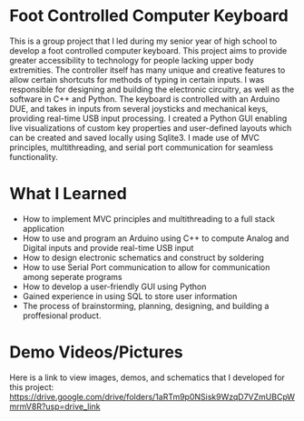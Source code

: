 # Foot Controlled Computer Keyboard

This is a group project that I led during my senior year of high school to develop a foot controlled computer keyboard. This project aims to provide greater accessibility to technology for people lacking upper body extremities. The controller itself has many unique and creative features to allow certain shortcuts for methods of typing in certain inputs. I was responsible for designing and building the electronic circuitry, as well as the software in C++ and Python. The keyboard is controlled with an Arduino DUE, and takes in inputs from several joysticks and mechanical keys, providing real-time USB input processing. I created a Python GUI enabling live visualizations of custom key properties and user-defined layouts which can be created and saved locally using Sqlite3. I made use of MVC principles, multithreading, and serial port communication for seamless functionality.

# What I Learned

* How to implement MVC principles and multithreading to a full stack application
* How to use and program an Arduino using C++ to compute Analog and Digital inputs and provide real-time USB input
* How to design electronic schematics and construct by soldering
* How to use Serial Port communication to allow for communication among seperate programs
* How to develop a user-friendly GUI using Python
* Gained experience in using SQL to store user information
* The process of brainstorming, planning, designing, and building a proffesional product.


# Demo Videos/Pictures

Here is a link to view images, demos, and schematics that I developed for this project: https://drive.google.com/drive/folders/1aRTm9p0NSisk9WzqD7VZmUBCpWmrmV8R?usp=drive_link

